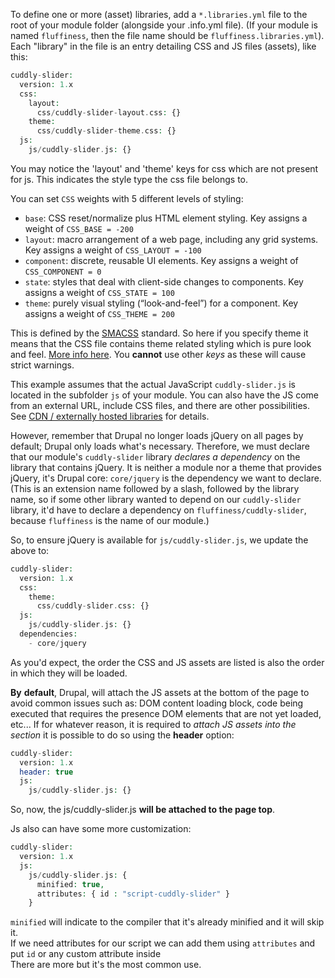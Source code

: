 To define one or more (asset) libraries, add a `*.libraries.yml` file to the root of your module folder (alongside your .info.yml file). (If your module is named `fluffiness`, then the file name should be `fluffiness.libraries.yml`). Each "library" in the file is an entry detailing CSS and JS files (assets), like this:  

```php
cuddly-slider:
  version: 1.x
  css:
    layout:
      css/cuddly-slider-layout.css: {}
    theme:
      css/cuddly-slider-theme.css: {}
  js:
    js/cuddly-slider.js: {}

```

You may notice the 'layout' and 'theme' keys for css which are not present for js. This indicates the style type the css file belongs to.

You can set `CSS` weights with 5 different levels of styling:

* `base`: CSS reset/normalize plus HTML element styling. Key assigns a weight of `CSS_BASE = -200`
* `layout`: macro arrangement of a web page, including any grid systems. Key assigns a weight of `CSS_LAYOUT = -100`
* `component`: discrete, reusable UI elements. Key assigns a weight of `CSS_COMPONENT = 0`
* `state`: styles that deal with client-side changes to components. Key assigns a weight of `CSS_STATE = 100`
* `theme`: purely visual styling (“look-and-feel”) for a component. Key assigns a weight of `CSS_THEME = 200`

This is defined by the [SMACSS](http://smacss.com/) standard. So here if you specify theme it means that the CSS file contains theme related styling which is pure look and feel. [More info here](https://www.drupal.org/node/1887922). You **cannot** use other _keys_ as these will cause strict warnings.

This example assumes that the actual JavaScript `cuddly-slider.js` is located in the subfolder `js` of your module. You can also have the JS come from an external URL, include CSS files, and there are other possibilities. See [CDN / externally hosted libraries](https://www.drupal.org/theme-guide/8/assets#external) for details.

However, remember that Drupal no longer loads jQuery on all pages by default; Drupal only loads what's necessary. Therefore, we must declare that our module's `cuddly-slider` library _declares a dependency_ on the library that contains jQuery. It is neither a module nor a theme that provides jQuery, it's Drupal core: `core/jquery` is the dependency we want to declare. (This is an extension name followed by a slash, followed by the library name, so if some other library wanted to depend on our `cuddly-slider` library, it'd have to declare a dependency on `fluffiness/cuddly-slider`, because `fluffiness` is the name of our module.)

So, to ensure jQuery is available for `js/cuddly-slider.js`, we update the above to:

```php
cuddly-slider:
  version: 1.x
  css:
    theme:
      css/cuddly-slider.css: {}
  js:
    js/cuddly-slider.js: {}
  dependencies:
    - core/jquery

```

As you'd expect, the order the CSS and JS assets are listed is also the order in which they will be loaded.

**By** **default**, Drupal, will attach the JS assets at the bottom of the page to avoid common issues such as: DOM content loading block, code being executed that requires the presence DOM elements that are not yet loaded, etc... If for whatever reason, it is required to _attach JS assets into the <head> section_ it is possible to do so using the **header** option:

```php
cuddly-slider:
  version: 1.x
  header: true
  js:
    js/cuddly-slider.js: {}

```

So, now, the js/cuddly-slider.js **will be attached to the page top**.

Js also can have some more customization:

```php
cuddly-slider:
  version: 1.x
  js:
    js/cuddly-slider.js: {
      minified: true,
      attributes: { id : "script-cuddly-slider" }
    }

```

`minified` will indicate to the compiler that it's already minified and it will skip it.  
If we need attributes for our script we can add them using `attributes` and put `id` or any custom attribute inside  
There are more but it's the most common use.